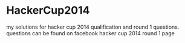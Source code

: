 # HackerCup2014
my solutions for hacker cup 2014 qualification and round 1 questions.
questions can be found on facebook hacker cup 2014 round 1 page
